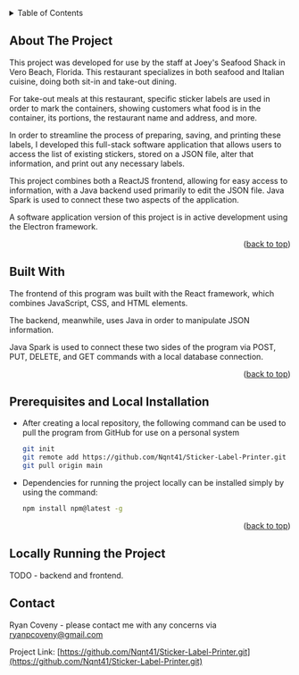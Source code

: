 <a name="readme-top"></a>

<details>
  <summary>Table of Contents</summary>
  <ol>
    <li><a href="#about-the-project">About The Project</a></li>
    <li><a href="#built-with">Built With</a></li>
    <li><a href="#prerequisites-and-local-installation">Prerequisites and Local Installation</a></li>
    <li><a href="#locally-running-the-project">Locally Running the Project</a></li>
    <li><a href="#contact">Contact</a></li>
  </ol>
</details>

## About The Project

This project was developed for use by the staff at Joey's Seafood Shack in Vero Beach, Florida. This restaurant specializes in both seafood and Italian cuisine, doing both sit-in and take-out dining.

For take-out meals at this restaurant, specific sticker labels are used in order to mark the containers, showing customers what food is in the container, its portions, the restaurant name and address, and more.

In order to streamline the process of preparing, saving, and printing these labels, I developed this full-stack software application that allows users to access the list of existing stickers, stored on a JSON file, alter that information, and print out any necessary labels.

This project combines both a ReactJS frontend, allowing for easy access to information, with a Java backend used primarily to edit the JSON file. Java Spark is used to connect these two aspects of the application.

A software application version of this project is in active development using the Electron framework.

<p align="right">(<a href="#readme-top">back to top</a>)</p>

## Built With

The frontend of this program was built with the React framework, which combines JavaScript, CSS, and HTML elements.

The backend, meanwhile, uses Java in order to manipulate JSON information.

Java Spark is used to connect these two sides of the program via POST, PUT, DELETE, and GET commands with a local database connection.

<p align="right">(<a href="#readme-top">back to top</a>)</p>

## Prerequisites and Local Installation

* After creating a local repository, the following command can be used to pull the program from GitHub for use on a personal system
  ```sh
  git init
  git remote add https://github.com/Nqnt41/Sticker-Label-Printer.git
  git pull origin main
  ```

* Dependencies for running the project locally can be installed simply by using the command:
  ```sh
  npm install npm@latest -g
  ```

<p align="right">(<a href="#readme-top">back to top</a>)</p>

## Locally Running the Project

TODO - backend and frontend.

## Contact

Ryan Coveny - please contact me with any concerns via ryanpcoveny@gmail.com

Project Link: [https://github.com/Nqnt41/Sticker-Label-Printer.git](https://github.com/Nqnt41/Sticker-Label-Printer.git)
